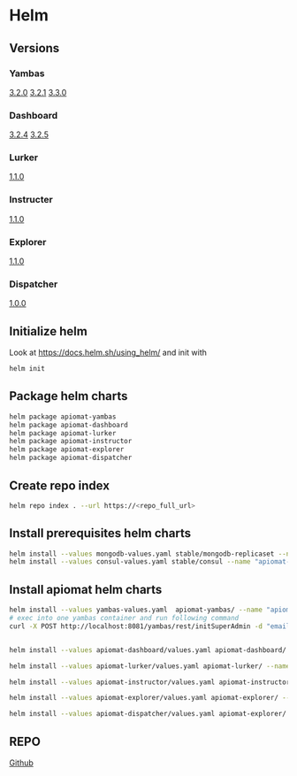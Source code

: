 # Helm

## Versions

### Yambas

[3.2.0](https://apinautengmbh.github.io/helm/apiomat-yambas-3.2.0.tgz)
[3.2.1](https://helm.apiomat.com/apiomat-yambas-3.2.1-0.tgz)
[3.3.0](https://helm.apiomat.com/apiomat-yambas-3.3.0-0.tgz)

### Dashboard

[3.2.4](https://helm.apiomat.com/apiomat-dashboard-3.2.4-0.tgz)
[3.2.5](https://helm.apiomat.com/apiomat-dashboard-3.2.5-0.tgz)

### Lurker

[1.1.0](https://helm.apiomat.com/apiomat-lurker1.1.0.tgz)

### Instructer

[1.1.0](https://helm.apiomat.com/apiomat-instructor-1.1.0.tgz)

### Explorer

[1.1.0](https://helm.apiomat.com/apiomat-explorer-1.1.0.tgz)

### Dispatcher

[1.0.0](https://helm.apiomat.com/apiomat-dispatcher-1.0.0.tgz)

## Initialize helm

Look at https://docs.helm.sh/using_helm/
and init with

```bash
helm init
```

## Package helm charts

```bash
helm package apiomat-yambas
helm package apiomat-dashboard
helm package apiomat-lurker
helm package apiomat-instructor
helm package apiomat-explorer
helm package apiomat-dispatcher
```

## Create repo index

```bash
helm repo index . --url https://<repo_full_url>
```

## Install prerequisites helm charts

```bash
helm install --values mongodb-values.yaml stable/mongodb-replicaset --name "apiomat-mongodb"
helm install --values consul-values.yaml stable/consul --name "apiomat-consul" --namespace apiomat
```

## Install apiomat helm charts

```bash
helm install --values yambas-values.yaml  apiomat-yambas/ --name "apiomat-yambas" --namespace apiomat
# exec into one yambas container and run following command
curl -X POST http://localhost:8081/yambas/rest/initSuperAdmin -d "email=apinaut@apiomat.com&password=supers3cr3tpassword"


helm install --values apiomat-dashboard/values.yaml apiomat-dashboard/ --name "apiomat-dashboard"

helm install --values apiomat-lurker/values.yaml apiomat-lurker/ --name "apiomat-lurker"

helm install --values apiomat-instructor/values.yaml apiomat-instructor/ --name "apiomat-instructor"

helm install --values apiomat-explorer/values.yaml apiomat-explorer/ --name "apiomat-explorer"

helm install --values apiomat-dispatcher/values.yaml apiomat-explorer/ --name "apiomat-dispatcher"
```

## REPO

[Github](https://github.com/ApinautenGmbH/helm)
